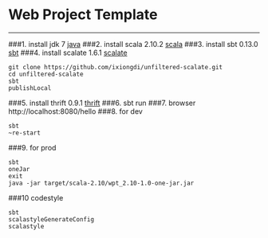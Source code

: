 # Web Project Template

---

###1. install jdk 7
[java](http://www.oracle.com/technetwork/java/javase/downloads/index.html)
###2. install scala 2.10.2
[scala](http://www.scala-lang.org/download/)
###3. install sbt 0.13.0
[sbt](http://www.scala-sbt.org/release/docs/Getting-Started/Setup.html)
###4. install scalate 1.6.1
[scalate](http://scalate.fusesource.org/download.html)
```
git clone https://github.com/ixiongdi/unfiltered-scalate.git  
cd unfiltered-scalate  
sbt
publishLocal
```
###5. install thrift 0.9.1
[thrift](http://thrift.apache.org/download/)
###6. sbt run
###7. browser http://localhost:8080/hello
###8. for dev
```
sbt  
~re-start
```
###9. for prod
```
sbt  
oneJar  
exit  
java -jar target/scala-2.10/wpt_2.10-1.0-one-jar.jar
```
###10 codestyle
```
sbt
scalastyleGenerateConfig
scalastyle
```
